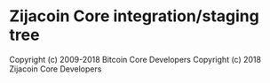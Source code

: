 Zijacoin Core integration/staging tree
=====================================

Copyright (c) 2009-2018 Bitcoin Core Developers
Copyright (c) 2018 Zijacoin Core Developers




